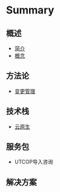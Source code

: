 # Summary

## 概述

* [简介](README.md)
* [概念](gai-nian.md)

## 方法论

* [变更管理](fang-fa-lun/bian-geng-guan-li.md)

## 技术栈

* [云原生](ji-zhu-zhan/yun-yuan-sheng.md)

## 服务包

* UTCOP导入咨询

## 解决方案

